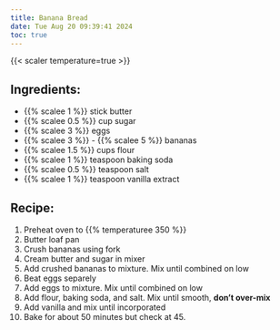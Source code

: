 ```yaml
---
title: Banana Bread
date: Tue Aug 20 09:39:41 2024
toc: true
---
```

{{< scaler temperature=true >}}

## Ingredients:
* {{% scalee 1 %}} stick butter
* {{% scalee 0.5 %}} cup sugar
* {{% scalee 3 %}} eggs
* {{% scalee 3 %}} - {{% scalee 5 %}} bananas
* {{% scalee 1.5 %}} cups flour
* {{% scalee 1 %}} teaspoon baking soda
* {{% scalee 0.5 %}} teaspoon salt
* {{% scalee 1 %}} teaspoon vanilla extract

## Recipe:
1. Preheat oven to {{% temperaturee 350 %}}
2. Butter loaf pan
2. Crush bananas using fork
3. Cream butter and sugar in mixer
4. Add crushed bananas to mixture. Mix until combined on low
5. Beat eggs separely
5. Add eggs to mixture. Mix until combined on low
6. Add flour, baking soda, and salt. Mix until smooth, **don’t over-mix**
7. Add vanilla and mix until incorporated
8. Bake for about 50 minutes but check at 45.
